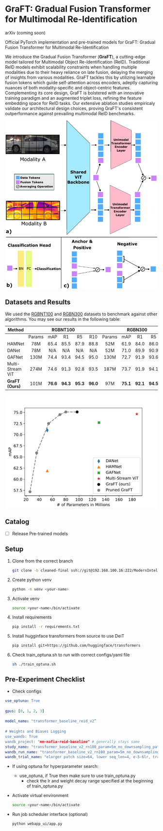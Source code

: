 # GraFT: Gradual Fusion Transformer for Multimodal Re-Identification


arXiv (coming soon)

Official PyTorch implementation and pre-trained models for GraFT: Gradual Fusion Transformer for Multimodal Re-Identification 

We introduce the Gradual Fusion Transformer (**GraFT**), a cutting-edge model tailored for Multimodal Object Re-Identification (ReID). Traditional ReID models exhibit scalability constraints when handling multiple modalities due to their heavy reliance on late fusion, delaying the merging of insights from various modalities. GraFT tackles this by utilizing learnable fusion tokens which guide self-attention across encoders, adeptly capturing nuances of both modality-specific and object-centric features. Complementing its core design, GraFT is bolstered with an innovative training paradigm and an augmented triplet loss, refining the feature embedding space for ReID tasks. Our extensive ablation studies empiricaly validate our architectural design choices, proving GraFT's consistent outperformance against prevailing multimodal ReID benchmarks. 

<!-- Resize and center the Fig2 Final image -->
<div align="center">
    <img src="figs/fig2-final.png" width="500" alt="Fig2 Final Image">
</div>

## Datasets and Results

We used the [RGBNT100](https://drive.google.com/file/d/1ssrNqRNiOi2XHqt6JPsjptXWDJuFba9A/view?usp=sharing) and [RGBN300](https://drive.google.com/file/d/11QUGw_cwrEAa9chqxJc1WB3C4c0bgd4E/view?usp=sharing) datasets to benchmark against other algorithms. You may see our results in the following table: 


<div align="center">
    <table>
    <thead>
        <tr>
        <th>Method</th>
        <th colspan="5" align="center">RGBNT100</th>
        <th colspan="5" align="center">RGBN300</th>
        </tr>
    </thead>
    <tbody>
        <tr>
        <td></td>
        <td align="center">Params</td>
        <td align="center">mAP</td>
        <td align="center">R1</td>
        <td align="center">R5</td>
        <td align="center">R10</td>
        <td align="center">Params</td>
        <td align="center">mAP</td>
        <td align="center">R1</td>
        <td align="center">R5</td>
        <td align="center">R10</td>
        </tr>
        <tr>
        <td>HAMNet</td>
        <td align="center">78M</td>
        <td align="center">65.4</td>
        <td align="center">85.5</td>
        <td align="center">87.9</td>
        <td align="center">88.8</td>
        <td align="center">52M</td>
        <td align="center">61.9</td>
        <td align="center">84.0</td>
        <td align="center">86.0</td>
        <td align="center">87.0</td>
        </tr>
        <tr>
        <td>DANet</td>
        <td align="center">78M</td>
        <td align="center">N/A</td>
        <td align="center">N/A</td>
        <td align="center">N/A</td>
        <td align="center">N/A</td>
        <td align="center">52M</td>
        <td align="center">71.0</td>
        <td align="center">89.9</td>
        <td align="center">90.9</td>
        <td align="center">91.5</td>
        </tr>
        <tr>
        <td>GAFNet</td>
        <td align="center">130M</td>
        <td align="center">74.4</td>
        <td align="center">93.4</td>
        <td align="center">94.5</td>
        <td align="center">95.0</td>
        <td align="center">130M</td>
        <td align="center">72.7</td>
        <td align="center">91.9</td>
        <td align="center">93.6</td>
        <td align="center">94.2</td>
        </tr>
        <tr>
        <td>Multi-Stream ViT</td>
        <td align="center">274M</td>
        <td align="center">74.6</td>
        <td align="center">91.3</td>
        <td align="center">92.8</td>
        <td align="center">93.5</td>
        <td align="center">187M</td>
        <td align="center">73.7</td>
        <td align="center">91.9</td>
        <td align="center">94.1</td>
        <td align="center">94.8</td>
        </tr>
        <tr>
        <td><b>GraFT (Ours)</b></td>
        <td align="center">101M</td>
        <td align="center"><b>76.6</b></td>
        <td align="center"><b>94.3</b></td>
        <td align="center"><b>95.3</b></td>
        <td align="center"><b>96.0</b></td>
        <td align="center">97M</td>
        <td align="center"><b>75.1</b></td>
        <td align="center"><b>92.1</b></td>
        <td align="center"><b>94.5</b></td>
        <td align="center"><b>95.2</b></td>
        </tr>
    </tbody>
    </table>
</div>

<!-- Resize and center the Pareto image -->
<div align="center">
    <img src="figs/pareto.png" width="500" alt="Pareto Image">
</div>

## Catalog

- [ ] Release Pre-trained models 


## Setup 


1. Clone from the correct branch
    ```bash
    git clone -b cleaned-final ssh://git@192.168.100.16:222/ModernIntelligence/research-GraFT.git
    ```

2. Create python venv
    ```bash
    python -m venv <your-name>
    ```

3. Activate venv
    ```bash
    source <your-name>/bin/activate
    ```

4. Install requirements
    ```bash
    pip install -r requirements.txt
    ```

5. Install hugginface transformers from source to use DeiT
    ```bash
    pip install git+https://github.com/huggingface/transformers
    ```

6. Check train_optuna.sh to run with correct configs/yaml file
    ```bash
    sh ./train_optuna.sh
    ```


## Pre-Experiment Checklist

- Check configs

```yaml
use_optuna: True

gpus: [0, 1, 2, 3]

model_name: "transformer_baseline_reid_v2”

# Weights and Biases Logging
use_wandb: True
wandb_project: "mm-mafia-reid-baseline" # generally stays same
study_name: "transformer_baseline_v2_rn100_param=5m_no_downsampling_patch=24" # experiment level
wandb_run_name: "transformer_baseline_v2_rn100_param=5m_no_downsampling_patch=24" # keep same as study_name
wandb_trial_name: "elarger patch size=64, lower seq_len=4, e-5-6lr, transformer_encoder=3" # trial_name under study
```

- If using optuna for hyperparameter search:
    - use_optuna, if True then make sure to use train_optuna.py
        - check the lr and weight decay range specified at the beginning of train_optuna.py
- Activate virtual environment
    
    ```bash
    source <your-name>/bin/activate
    ```
    
- Run job scheduler interface (optional)
    ```bash
    python webapp_ui/app.py
    ```
